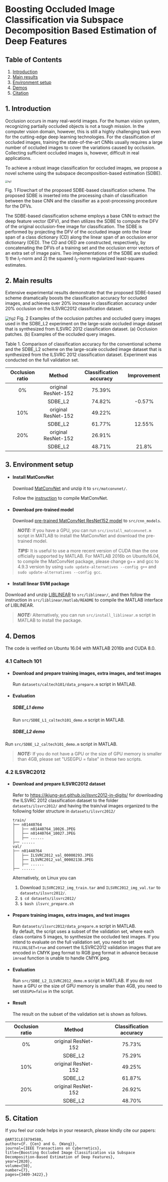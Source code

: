 # Boosting Occluded Image Classification via Subspace Decomposition Based Estimation of Deep Features

## Table of Contents

1. [Introduction](#1-introduction)
1. [Main results](#2-main-results)
1. [Environment setup](#3-environment-setup)
1. [Demos](#4-demos)
1. [Citation](#5-citation)
##   1. Introduction
Occlusion occurs in many real-world images. For the human vision system, recognizing partially occluded objects is not a tough mission. In the computer vision domain, however, this is still a highly challenging task even for the cutting-edge deep learning technologies. For the classification of occluded images, training the state-of-the-art CNNs usually requires a large number of occluded images to cover the variations caused by occlusion. Collecting  sufficient occluded images is, however, difficult in real applications.

To achieve a robust image classification for occluded images, we propose a novel scheme using the subspace decomposition-based estimation (SDBE). 

<img src="fig1.jpg" alt="fig1" style="zoom:50%;" /> 

Fig. 1 Flowchart of the proposed SDBE-based classification scheme. The proposed SDBE is inserted into the processing chain of classification between the base CNN and the classifier as a post-processing procedure for the DFVs.

The SDBE-based classification scheme employs a base CNN to extract the deep feature vector (DFV), and then utilizes the SDBE to compute the DFV of the original occlusion-free image for classification. The SDBE is performed by projecting the DFV of the occluded image onto the linear span of a class dictionary (CD) along the linear span of an occlusion error dictionary (OED). The CD and OED are constructed, respectively, by concatenating the DFVs of a training set and the occlusion error vectors of an extra set of image pairs. Two implementations of the SDBE are studied: 1) the $l_1$-norm and 2) the squared $l_2$-norm regularized least-squares estimates. 

##  2. Main results

Extensive experimental results demonstrate that the proposed SDBE-based scheme dramatically boosts the classification accuracy for occluded images, and achieves over 20% increase in classification accuracy under 20% occlusion on the ILSVRC2012 classification dataset.

<img src="fig2.jpg" alt="fig2" style="zoom:80%;" /> Fig. 2 Examples of the occlusion patches and occluded query images used in the SDBE_L2 experiment on the large-scale occluded image dataset that is synthesized from ILSVRC 2012 classification dataset. (a) Occlusion patches. (b) Examples of the occluded query images. 

Table 1. Comparison of classification accuracy for the conventional scheme and the SDBE_L2 scheme on the large-scale occluded image dataset that is synthesized from the ILSVRC 2012 classification dataset. Experiment was conducted on the full validation set.

| Occlusion ratio |       Method        | Classification accuracy | Improvement |
| :-------------: | :-----------------: | :---------------------: | :---------: |
|       0%        | original ResNet-152 |         75.39%          |             |
|                 |       SDBE_L2       |         74.82%          |   -0.57%    |
|       10%       | original ResNet-152 |         49.22%          |             |
|                 |       SDBE_L2       |         61.77%          |   12.55%    |
|       20%       | original ResNet-152 |         26.91%          |             |
|                 |       SDBE_L2       |         48.71%          |    21.8%    |

##  3. Environment setup 

- #### Install MatConvNet
  Download [MatConvNet](https://github.com/vlfeat/matconvnet/tree/v1.0-beta24) and unzip it to `src/matconvnet/`.

  Follow the [instruction](https://www.vlfeat.org/matconvnet/install/#compiling) to compile MatConvNet.

- #### Download pre-trained model
  Download [pre-trained MatConvNet ResNet152 model](https://www.vlfeat.org/matconvnet/models/imagenet-resnet-152-dag.mat) to `src/cnn_models`.

> **_NOTE:_**  If you have a GPU, you can run `src/install_matconvnet.m` script in MATLAB to install the MatConvNet and download the pre-trained model.
>
> **_TIPS:_** It is useful to use a more recent version of CUDA than the one officially supported by MATLAB. For MATLAB 2016b on Ubuntu16.04, to compile the MatConvNet package, please change g++ and gcc to 4.9.3 version by using `sudo update-alternatives --config g++` and `sudo update-alternatives --config gcc`.

- #### Install linear SVM package
Download and unzip [LIBLINEAR](https://www.csie.ntu.edu.tw/~cjlin/liblinear/) to `src/liblinear/`, and then follow the instruction in `src/liblinear/matlab/README` to compile the MATLAB interface of LIBLINEAR.
> **_NOTE:_** Alternatively, you can run `src/install_liblinear.m` script in MATLAB to install the package. 

## 4. Demos

The code is verified on Ubuntu 16.04 with MATLAB 2016b and CUDA 8.0. 

### 4.1 Caltech 101

- #### Download and prepare training images, extra images, and test images

  Run `datasets/caltech101/data_prepare.m` script in MATLAB.

- #### Evaluation
  ##### SDBE_L1 demo
  Run `src/SDBE_L1_caltech101_demo.m` script in MATLAB. 
  ##### SDBE_L2 demo
Run `src/SDBE_L2_caltech101_demo.m` script in MATLAB.
  

> **_NOTE:_**  If you do not have a GPU or the size of GPU memory is smaller than 4GB, please  set "USEGPU = false" in these two scripts.

### 4.2 ILSVRC2012
- #### Download and prepare ILSVRC2012 dataset
  Refer to https://jkjung-avt.github.io/ilsvrc2012-in-digits/  for downloading the ILSVRC 2012 classification dataset to the folder `datasets/ilsvrc2012/` and having the train/val images organized to the following folder structure in `datasets/ilsvrc2012/`
  ```
  train/
  ├── n01440764
  │   ├── n01440764_10026.JPEG
  │   ├── n01440764_10027.JPEG
  │   ├── ......
  ├── ......
  val/
  ├── n01440764
  │   ├── ILSVRC2012_val_00000293.JPEG
  │   ├── ILSVRC2012_val_00002138.JPEG
  │   ├── ......
  ├── ......
  ```

  Alternatively, on Linux you can
  1. Download `ILSVRC2012_img_train.tar` and `ILSVRC2012_img_val.tar` to `datasets/ilsvrc2012/`.
  2. `$ cd datasets/ilsvrc2012/`
  3. `$ bash ilsvrc_prepare.sh`
- #### Prepare training images, extra images, and test images
  Run `datasets/ilsvrc2012/data_prepare.m` script in MATLAB.  
  By default, the script uses a subset of the validation set, where each class contains 5 images, to synthesize the occluded test images.  If you intend to evaluate on the full validation set, you need to set `FULLVALSET=true` and convert the ILSVRC2012 validation images that are encoded in CMYK jpeg format to RGB jpeg format in advance because `imread` function is unable to handle CMYK jpeg.

- #### Evaluation
  Run `src/SDBE_L2_ILSVRC2012_demo.m` script in MATLAB. If you do not have a GPU or the size of GPU memory is smaller than 4GB, you need to set `USEGPU=false` in the script.

- #### Result
  The result on the subset of the validation set is shown as follows.

| Occlusion ratio |       Method        | Classification accuracy |
| :-------------: | :-----------------: | :---------------------: |
|       0%        | original ResNet-152 |         75.73%          |
|                 |       SDBE_L2       |         75.29%          |
|       10%       | original ResNet-152 |         49.25%          |
|                 |       SDBE_L2       |         61.87%          |
|       20%       | original ResNet-152 |         26.92%          |
|                 |       SDBE_L2       |         48.70%          |

## 5. Citation

If you feel our code helps in your research, please kindly cite our papers:
```
@ARTICLE{8794588,  
author={F. {Cen} and G. {Wang}},  
journal={IEEE Transactions on Cybernetics},   
title={Boosting Occluded Image Classification via Subspace Decomposition-Based Estimation of Deep Features},   
year={2020},  
volume={50},  
number={7},  
pages={3409-3422},}
```

